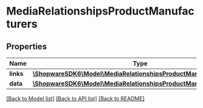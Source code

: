 # MediaRelationshipsProductManufacturers

## Properties
Name | Type | Description | Notes
------------ | ------------- | ------------- | -------------
**links** | [**\ShopwareSDK6\Model\MediaRelationshipsProductManufacturersLinks**](MediaRelationshipsProductManufacturersLinks.md) |  | [optional] 
**data** | [**\ShopwareSDK6\Model\MediaRelationshipsProductManufacturersData[]**](MediaRelationshipsProductManufacturersData.md) |  | [optional] 

[[Back to Model list]](../../README.md#documentation-for-models) [[Back to API list]](../../README.md#documentation-for-api-endpoints) [[Back to README]](../../README.md)

